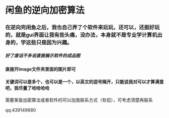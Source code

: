 # 闲鱼的逆向加密算法

### 在逆向完闲鱼之后，我也自己弄了个软件来玩玩，还可以，还挺好玩的，就是gui界面让我有些头痛，没办法，本身就不是专业学计算机出身的，学这些只是因为兴趣。

##### 好了废话不多说直接展示软件的成品图
#### 直接开image文件夹里面的图片即可

#### 关键词可以是多个，也可以是一个，以英文的逗号隔开，只能说我对可以才算满意吧，我尽量了哈哈哈哈

需要某鱼加密算法或者软件的可以加我联系方式（有偿），可考虑清楚再联系

qq:439149680


